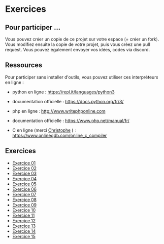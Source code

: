 # Exercices

## Pour participer ...

Vous pouvez créer un copie de ce projet sur votre espace (= créer un fork). Vous modifiez ensuite la copie de votre projet, puis vous créez une pull request. 
Vous pouvez également envoyer vos idées, codes via discord.

## Ressources

Pour participer sans installer d'outils, vous pouvez utiliser ces interpréteurs en ligne :

* python en ligne :
https://repl.it/languages/python3

* documentation officielle :
https://docs.python.org/fr/3/

* php en ligne :
http://www.writephponline.com

* documentation officielle :
https://www.php.net/manual/fr/

* C en ligne (merci [Christophe](https://github.com/StickHash) ) :
https://www.onlinegdb.com/online_c_compiler


## Exercices

- [Exercice 01](https://github.com/ermineaweb/exercices/tree/master/Exercice%2001)
- [Exercice 02](https://github.com/ermineaweb/exercices/tree/master/Exercice%2002)
- [Exercice 03](https://github.com/ermineaweb/exercices/tree/master/Exercice%2003)
- [Exercice 04](https://github.com/ermineaweb/exercices/tree/master/Exercice%2004)
- [Exercice 05](https://github.com/ermineaweb/exercices/tree/master/Exercice%2005)
- [Exercice 06](https://github.com/ermineaweb/exercices/tree/master/Exercice%2006)
- [Exercice 07](https://github.com/ermineaweb/exercices/tree/master/Exercice%2007)
- [Exercice 08](https://github.com/ermineaweb/exercices/tree/master/Exercice%2008)
- [Exercice 09](https://github.com/ermineaweb/exercices/tree/master/Exercice%2009)
- [Exercice 10](https://github.com/ermineaweb/exercices/tree/master/Exercice%2010)
- [Exercice 11](https://github.com/ermineaweb/exercices/tree/master/Exercice%2011)
- [Exercice 12](https://github.com/ermineaweb/exercices/tree/master/Exercice%2012)
- [Exercice 13](https://github.com/ermineaweb/exercices/tree/master/Exercice%2013)
- [Exercice 14](https://github.com/ermineaweb/exercices/tree/master/Exercice%2014)
- [Exercice 15](https://github.com/ermineaweb/exercices/tree/master/Exercice%2015)



